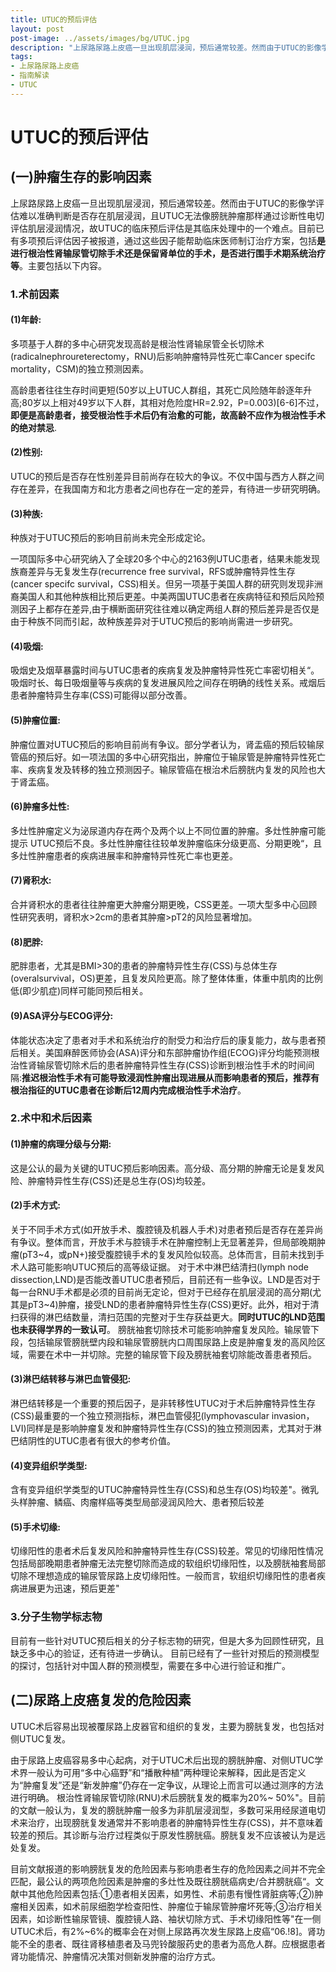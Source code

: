 ```yaml
---
title: UTUC的预后评估
layout: post
post-image: ../assets/images/bg/UTUC.jpg
description: "上尿路尿路上皮癌一旦出现肌层浸润，预后通常较差。然而由于UTUC的影像学评估难以准确判断是否存在肌层浸润，且UTUC无法像膀胱肿瘤那样通过诊断性电切评估肌层浸润情况，故UTUC的临床预后评估是其临床处理中的一个难点。"
tags: 
- 上尿路尿路上皮癌
- 指南解读
- UTUC
---
```




# UTUC的预后评估

## (一)肿瘤生存的影响因素

上尿路尿路上皮癌一旦出现肌层浸润，预后通常较差。然而由于UTUC的影像学评估难以准确判断是否存在肌层浸润，且UTUC无法像膀胱肿瘤那样通过诊断性电切评估肌层浸润情况，故UTUC的临床预后评估是其临床处理中的一个难点。目前已有多项预后评估因子被报道，通过这些因子能帮助临床医师制订治疗方案，包括**是进行根治性肾输尿管切除手术还是保留肾单位的手术，是否进行围手术期系统治疗等**。主要包括以下内容。

### 1.术前因素

#### (1)年龄:

多项基于人群的多中心研究发现高龄是根治性肾输尿管全长切除术(radicalnephroureterectomy，RNU)后影响肿瘤特异性死亡率Cancer specifc mortality，CSM)的独立预测因素。

高龄患者往往生存时间更短(50岁以上UTUC人群组，其死亡风险随年龄逐年升高;80岁以上相对49岁以下人群，其相对危险度HR=2.92，P=0.003)[6-6]不过，**即便是高龄患者，接受根治性手术后仍有治愈的可能，故高龄不应作为根治性手术的绝对禁忌**.

#### (2)性别:

UTUC的预后是否存在性别差异目前尚存在较大的争议。不仅中国与西方人群之间存在差异，在我国南方和北方患者之间也存在一定的差异，有待进一步研究明确。

#### (3)种族:

种族对于UTUC预后的影响目前尚未完全形成定论。

一项国际多中心研究纳入了全球20多个中心的2163例UTUC患者，结果未能发现族裔差异与无复发生存(recurrence free survival，RFS或肿瘤特异性生存(cancer specifc survival，CSS)相关。但另一项基于美国人群的研究则发现非洲裔美国人和其他种族相比预后更差。中美两国UTUC患者在疾病特征和预后风险预测因子上都存在差异,由于横断面研究往往难以确定两组人群的预后差异是否仅是由于种族不同而引起，故种族差异对于UTUC预后的影响尚需进一步研究。

#### (4)吸烟:

吸烟史及烟草暴露时间与UTUC患者的疾病复发及肿瘤特异性死亡率密切相关“。吸烟时长、每日吸烟量等与疾病的复发进展风险之间存在明确的线性关系。戒烟后患者肿瘤特异生存率(CSS)可能得以部分改善。

#### (5)肿瘤位置:

肿瘤位置对UTUC预后的影响目前尚有争议。部分学者认为，肾盂癌的预后较输尿管癌的预后好。如一项法国的多中心研究指出，肿瘤位于输尿管是肿瘤特异性死亡率、疾病复发及转移的独立预测因子。输尿管癌在根治术后膀胱内复发的风险也大于肾盂癌。

#### (6)肿瘤多灶性:

多灶性肿瘤定义为泌尿道内存在两个及两个以上不同位置的肿瘤。多灶性肿瘤可能提示 UTUC预后不良。多灶性肿瘤往往较单发肿瘤临床分级更高、分期更晚“，且多灶性肿瘤患者的疾病进展率和肿瘤特异性死亡率也更差。

#### (7)肾积水:

合并肾积水的患者往往肿瘤更大肿瘤分期更晚，CSS更差。一项大型多中心回顾性研究表明，肾积水>2cm的患者其肿瘤>pT2的风险显著增加。

#### (8)肥胖:

肥胖患者，尤其是BMI>30的患者的肿瘤特异性生存(CSS)与总体生存(overalsurvival，OS)更差，且复发风险更高。除了整体体重，体重中肌肉的比例低(即少肌症)同样可能同预后相关。

#### (9)ASA评分与ECOG评分:

体能状态决定了患者对手术和系统治疗的耐受力和治疗后的康复能力，故与患者预后相关。美国麻醉医师协会(ASA)评分和东部肿瘤协作组(ECOG)评分均能预测根治性肾输尿管切除术后的患者肿瘤特异性生存(CSS)诊断到根治性手术的时间间隔:**推迟根治性手术有可能导致浸润性肿瘤出现进展从而影响患者的预后，推荐有根治指征的UTUC患者在诊断后12周内完成根治性手术治疗**。

### 2.术中和术后因素

#### (1)肿瘤的病理分级与分期:

这是公认的最为关键的UTUC预后影响因素。高分级、高分期的肿瘤无论是复发风险、肿瘤特异性生存(CSS)还是总生存(OS)均较差。

#### (2)手术方式:

关于不同手术方式(如开放手术、腹腔镜及机器人手术)对患者预后是否存在差异尚有争议。整体而言，开放手术与腔镜手术在肿瘤控制上无显著差异，但局部晚期肿瘤(pT3~4，或pN+)接受腹腔镜手术的复发风险似较高。总体而言，目前未找到手术人路可能影响UTUC预后的高等级证据。
对于术中淋巴结清扫(lymph node dissection,LND)是否能改善UTUC患者预后，目前还有一些争议。LND是否对于每一台RNU手术都是必须的目前尚无定论，但对于已经存在肌层浸润的高分期(尤其是pT3~4)肿瘤，接受LND的患者肿瘤特异性生存(CSS)更好。此外，相对于清扫获得的淋巴结数量，清扫范围的完整对于生存获益更大。**同时UTUC的LND范围也未获得学界的一致认可**。
膀胱袖套切除技术可能影响肿瘤复发风险。输尿管下段，包括输尿管膀胱壁内段和输尿管膀胱内口周围尿路上皮是肿瘤复发的高风险区域，需要在术中一并切除。完整的输尿管下段及膀胱袖套切除能改善患者预后。

#### (3)淋巴结转移与淋巴血管侵犯:

淋巴结转移是一个重要的预后因子，是非转移性UTUC对于术后肿瘤特异性生存(CSS)最重要的一个独立预测指标，淋巴血管侵犯(lymphovascular invasion，LVI)同样是是影响肿瘤复发和肿瘤特异性生存(CSS)的独立预测因素，尤其对于淋巴结阴性的UTUC患者有很大的参考价值。

#### (4)变异组织学类型:

含有变异组织学类型的UTUC肿瘤特异性生存(CSS)和总生存(OS)均较差"。微乳头样肿瘤、鳞癌、肉瘤样癌等类型局部浸润风险大、患者预后较差

#### (5)手术切缘:

切缘阳性的患者术后复发风险和肿瘤特异性生存(CSS)较差。常见的切缘阳性情况包括局部晚期患者肿瘤无法完整切除而造成的软组织切缘阳性，以及膀胱袖套局部切除不理想造成的输尿管尿路上皮切缘阳性。一般而言，软组织切缘阳性的患者疾病进展更为迅速，预后更差"

### 3.分子生物学标志物 

目前有一些针对UTUC预后相关的分子标志物的研究，但是大多为回顾性研究，且缺乏多中心的验证，还有待进一步确认。
目前已经有了一些针对预后的预测模型的探讨，包括针对中国人群的预测模型，需要在多中心进行验证和推广。

## (二)尿路上皮癌复发的危险因素

UTUC术后容易出现被覆尿路上皮器官和组织的复发，主要为膀胱复发，也包括对侧UTUC复发。

由于尿路上皮癌容易多中心起病，对于UTUC术后出现的膀胱肿瘤、对侧UTUC学术界一般认为可用“多中心癌野”和“播散种植”两种理论来解释，因此是否定义为“肿瘤复发”还是“新发肿瘤”仍存在一定争议，从理论上而言可以通过测序的方法进行明确。
根治性肾输尿管切除(RNU)术后膀胱复发的概率为20%~ 50%"。目前的文献一般认为，复发的膀胱肿瘤一般多为非肌层浸润型，多数可采用经尿道电切术来治疗，出现膀胱复发通常并不影响患者的肿瘤特异性生存(CSS)，并不意味着较差的预后。其诊断与治疗过程类似于原发性膀胱癌。膀胱复发不应该被认为是远处复发。

目前文献报道的影响膀胱复发的危险因素与影响患者生存的危险因素之间并不完全匹配，最公认的两项危险因素是肿瘤的多灶性及既往膀胱癌病史/合并膀胱癌“。文献中其他危险因素包括:①患者相关因素，如男性、术前患有慢性肾脏病等;②)肿瘤相关因素，如术前尿细胞学检查阳性、肿瘤位于输尿管肿瘤坏死等;③治疗相关因素，如诊断性输尿管镜、腹腔镜人路、袖状切除方式、手术切缘阳性等"在一侧UTUC术后，有2%~6%的概率会在对侧上尿路再次发生尿路上皮癌“06.!8]。肾功能不全的患者、既往肾移植患者及马兜铃酸服药史的患者为高危人群。应根据患者肾功能情况、肿瘤情况决策对侧新发肿瘤的治疗方式。
